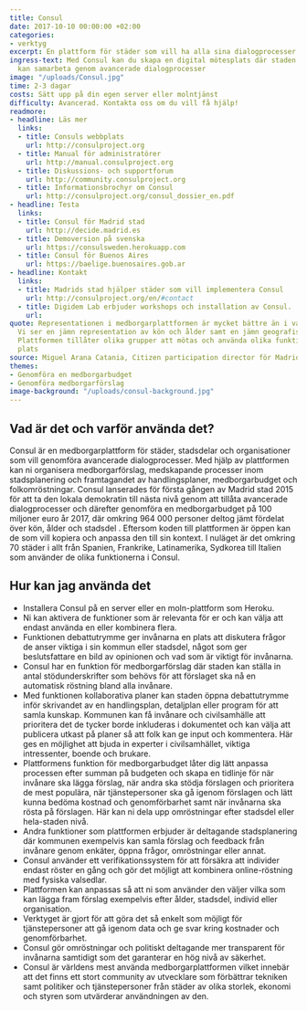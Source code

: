 ```yaml
---
title: Consul
date: 2017-10-10 00:00:00 +02:00
categories:
- verktyg
excerpt: En plattform för städer som vill ha alla sina dialogprocesser på samma plats
ingress-text: Med Consul kan du skapa en digital mötesplats där staden och invånarna
  kan samarbeta genom avancerade dialogprocesser
image: "/uploads/Consul.jpg"
time: 2-3 dagar
costs: Sätt upp på din egen server eller molntjänst
difficulty: Avancerad. Kontakta oss om du vill få hjälp!
readmore:
- headline: Läs mer
  links:
  - title: Consuls webbplats
    url: http://consulproject.org
  - title: Manual för administratörer
    url: http://manual.consulproject.org
  - title: Diskussions- och supportforum
    url: http://community.consulproject.org
  - title: Informationsbrochyr om Consul
    url: http://consulproject.org/consul_dossier_en.pdf
- headline: Testa
  links:
  - title: Consul för Madrid stad
    url: http://decide.madrid.es
  - title: Demoversion på svenska
    url: https://consulsweden.herokuapp.com
  - title: Consul för Buenos Aires
    url: https://baelige.buenosaires.gob.ar
- headline: Kontakt
  links:
  - title: Madrids stad hjälper städer som vill implementera Consul
    url: http://consulproject.org/en/#contact
  - title: Digidem Lab erbjuder workshops och installation av Consul.
    url: 
quote: Representationen i medborgarplattformen är mycket bättre än i valet till stadsfullmäktige.
  Vi ser en jämn representation av kön och ålder samt en jämn geografisk spridning.
  Plattformen tillåter olika grupper att mötas och använda olika funktioner på samma
  plats
source: Miguel Arana Catania, Citizen participation director för Madrid
themes:
- Genomföra en medborgarbudget
- Genomföra medborgarförslag
image-background: "/uploads/consul-background.jpg"
---
```


## Vad är det och varför använda det?
Consul är en medborgarplattform för städer, stadsdelar och organisationer som vill genomföra avancerade dialogprocesser. Med hjälp av plattformen kan ni organisera medborgarförslag, medskapande processer inom stadsplanering och framtagandet av handlingsplaner, medborgarbudget och folkomröstningar. Consul lanserades för första gången av Madrid stad 2015 för att ta den lokala demokratin till nästa nivå genom att tillåta avancerade dialogprocesser och därefter genomföra en medborgarbudget på 100 miljoner euro år 2017, där omkring 964 000 personer deltog jämt fördelat över kön, ålder och stadsdel . Eftersom koden till plattformen är öppen kan de som vill kopiera och anpassa den till sin kontext. I nuläget är det omkring 70 städer i allt från Spanien, Frankrike, Latinamerika, Sydkorea till Italien som använder de olika funktionerna i Consul.

## Hur kan jag använda det

* Installera Consul på en server eller en moln-plattform som Heroku.
* Ni kan aktivera de funktioner som är relevanta för er och kan välja att endast använda en eller kombinera flera.
* Funktionen debattutrymme ger invånarna en plats att diskutera frågor de anser viktiga i sin kommun eller stadsdel, något som ger beslutsfattare en bild av opinionen och vad som är viktigt för invånarna.
* Consul har en funktion för medborgarförslag där staden kan ställa in antal stödunderskrifter som behövs för att förslaget ska nå en automatisk röstning bland alla invånare.
* Med funktionen  kollaborativa planer kan staden öppna debattutrymme inför skrivandet av en handlingsplan, detaljplan eller program för att samla kunskap. Kommunen kan få invånare och civilsamhälle att prioritera det de tycker borde inkluderas i dokumentet och kan välja att publicera utkast på planer så att folk kan ge input och kommentera. Här ges en möjlighet att bjuda in experter i civilsamhället, viktiga intressenter, boende och brukare.
* Plattformens funktion för medborgarbudget låter dig lätt anpassa processen efter summan på budgeten och skapa en tidlinje för när invånare ska lägga förslag, när andra ska stödja förslagen och prioritera de mest populära, när tjänstepersoner ska gå igenom förslagen och lätt kunna bedöma kostnad och genomförbarhet samt när invånarna ska rösta på förslagen. Här kan ni dela upp omröstningar efter stadsdel eller hela-staden nivå.
* Andra funktioner som plattformen erbjuder är deltagande stadsplanering där kommunen exempelvis kan samla förslag och feedback från invånare genom enkäter, öppna frågor, omröstningar eller annat.
* Consul använder ett verifikationssystem för att försäkra att individer endast röster en gång och gör det möjligt att kombinera online-röstning med fysiska valsedlar.
* Plattformen kan anpassas så att ni som använder den väljer vilka som kan lägga fram förslag exempelvis efter ålder, stadsdel, individ eller organisation.
* Verktyget är gjort för att göra det så enkelt som möjligt för tjänstepersoner att gå igenom data och ge svar kring kostnader och genomförbarhet.
* Consul gör omröstningar och politiskt deltagande mer transparent för invånarna samtidigt som det garanterar en hög nivå av säkerhet.
* Consul är världens mest använda medborgarplattformen vilket innebär att det finns ett stort community av utvecklare som förbättrar tekniken samt politiker och tjänstepersoner från städer av olika storlek, ekonomi och styren som utvärderar användningen av den.
